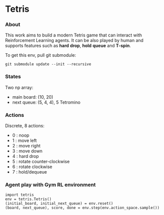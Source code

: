 # Tetris

### About

This work aims to build a modern Tetris game that can interact with Reinforcement Learning agents. It can be also played by human and supports features such as **hard** **drop**, **hold** **queue** and **T-spin**.

To get this env, pull git submodule:
```
git submodule update --init --recursive
```

### States

Two np array:
- main board: (10, 20)
- next queue: (5, 4, 4), 5 Tetromino

### Actions

Discrete, 8 actions:
- 0 : noop
- 1 : move left
- 2 : move right
- 3 : move down
- 4 : hard drop
- 5 : rotate counter-clockwise
- 6 : rotate clockwise
- 7 : hold/dequeue
### Agent play with Gym RL environment
```
import tetris
env = tetris.Tetris()
(initial_board, initial_next_queue) = env.reset()
(board, next_queue), score, done = env.step(env.action_space.sample())
```

